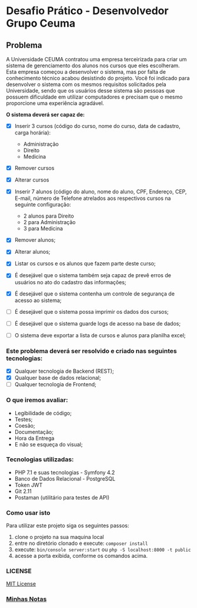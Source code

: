 Desafio Prático - Desenvolvedor Grupo Ceuma
===========================================

Problema
--------

A Universidade CEUMA contratou uma empresa terceirizada para criar um sistema de gerenciamento dos alunos nos cursos que eles escolheram. Esta empresa começou a desenvolver o sistema, mas por falta de conhecimento técnico acabou desistindo do projeto. Você foi indicado para desenvolver o sistema com os mesmos requisitos solicitados pela Universidade, sendo que os usuários desse sistema são pessoas que possuem dificuldade em utilizar computadores e precisam que o mesmo proporcione uma experiência agradável.

**O sistema deverá ser capaz de:**

- [x] Inserir 3 cursos (código do curso, nome do curso, data de cadastro, carga horária):

    - Administração
    - Direito
    - Medicina

- [x] Remover cursos
- [x] Alterar cursos

- [x] Inserir 7 alunos (código do aluno, nome do aluno, CPF, Endereço, CEP, E-mail, número de Telefone atrelados aos respectivos cursos na seguinte configuração:

    - 2 alunos para Direito
    - 2 para Administração
    - 3 para Medicina

- [x] Remover alunos;
- [x] Alterar alunos;
- [x] Listar os cursos e os alunos que fazem parte deste curso;
- [x] É desejável que o sistema também seja capaz de prevê erros de usuários no ato do cadastro das informações;
- [x] É desejável que o sistema contenha um controle de segurança de acesso ao sistema;

- [ ] É desejável que o sistema possa imprimir os dados dos cursos;
- [ ] É desejável que o sistema guarde logs de acesso na base de dados;
- [ ] O sistema deve exportar a lista de cursos e alunos para planilha excel;

### Este problema deverá ser resolvido e criado nas seguintes tecnologias:

- [x] Qualquer tecnologia de Backend (REST);
- [x] Qualquer base de dados relacional;
- [ ] Qualquer tecnologia de Frontend;

### O que iremos avaliar:

- Legibilidade de código;
- Testes;
- Coesão;
- Documentação;
- Hora da Entrega
- E não se esqueça do visual;

### Tecnologias utilizadas:

- PHP 7.1 e suas tecnologias - Symfony 4.2
- Banco de Dados Relacional  - PostgreSQL
- Token JWT
- Git 2.11
- Postaman (utilitário para testes de API)

### Como usar isto

Para utilizar este projeto siga os seguintes passos:

1. clone o projeto na sua maquina local
2. entre no diretório clonado e execute: `composer install`
3. execute: `bin/console server:start` ou `php -S localhost:8000 -t public`
4. acesse a porta exibida, conforme os comandos acima.

### LICENSE

[MIT License](LICENSE)

### [Minhas Notas](minhas-notas.md)
